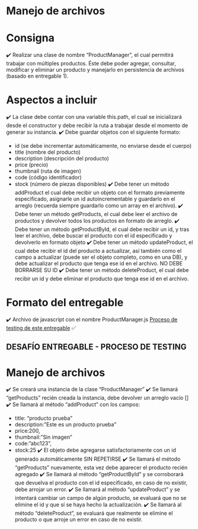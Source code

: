 # Manejo de archivos

# Consigna
✔️ Realizar una clase de nombre “ProductManager”, el cual permitirá trabajar con múltiples productos. Éste debe poder agregar, consultar, modificar y eliminar un producto y manejarlo en persistencia de archivos (basado en entregable 1).

# Aspectos a incluir
✔️ La clase debe contar con una variable this.path, el cual se inicializará desde el constructor y debe recibir la ruta a trabajar desde el momento de generar su instancia.
✔️ Debe guardar objetos con el siguiente formato:
- id (se debe incrementar automáticamente, no enviarse desde el cuerpo)
- title (nombre del producto)
- description (descripción del producto)
- price (precio)
- thumbnail (ruta de imagen)
- code (código identificador)
- stock (número de piezas disponibles)
✔️ Debe tener un método addProduct el cual debe recibir un objeto con el formato previamente especificado, asignarle un id autoincrementable y guardarlo en el arreglo (recuerda siempre guardarlo como un array en el archivo).
✔️ Debe tener un método getProducts, el cual debe leer el archivo de productos y devolver todos los productos en formato de arreglo.
✔️ Debe tener un método getProductById, el cual debe recibir un id, y tras leer el archivo, debe buscar el producto con el id especificado y devolverlo en formato objeto
✔️ Debe tener un método updateProduct, el cual debe recibir el id del producto a actualizar, así también como el campo a actualizar (puede ser el objeto completo, como en una DB), y debe actualizar el producto que tenga ese id en el archivo. NO DEBE BORRARSE SU ID
✔️ Debe tener un método deleteProduct, el cual debe recibir un id y debe eliminar el producto que tenga ese id en el archivo.

# Formato del entregable
✔️ Archivo de javascript con el nombre ProductManager.js
[Proceso de testing de este entregable](https://docs.google.com/document/d/1DFXV0mj_N8MEjXUv6aVE1KDgncADT4eR4YJ2cb1vFzc/edit) ✅

## DESAFÍO ENTREGABLE - PROCESO DE TESTING

# Manejo de archivos
✔️ Se creará una instancia de la clase “ProductManager”
✔️ Se llamará “getProducts” recién creada la instancia, debe devolver un arreglo vacío []
✔️ Se llamará al método “addProduct” con los campos:
- title: “producto prueba”
- description:”Este es un producto prueba”
- price:200,
- thumbnail:”Sin imagen”
- code:”abc123”,
- stock:25
✔️ El objeto debe agregarse satisfactoriamente con un id generado automáticamente SIN REPETIRSE
✔️ Se llamará el método “getProducts” nuevamente, esta vez debe aparecer el producto recién agregado
✔️ Se llamará al método “getProductById” y se corroborará que devuelva el producto con el id especificado, en caso de no existir, debe arrojar un error.
✔️ Se llamará al método “updateProduct” y se intentará cambiar un campo de algún producto, se evaluará que no se elimine el id y que sí se haya hecho la actualización.
✔️ Se llamará al método “deleteProduct”, se evaluará que realmente se elimine el producto o que arroje un error en caso de no existir.
